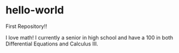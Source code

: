 # hello-world
First Repository!!


I love math! I currently a senior in high school and have a 100 in both Differential Equations and Calculus III.

